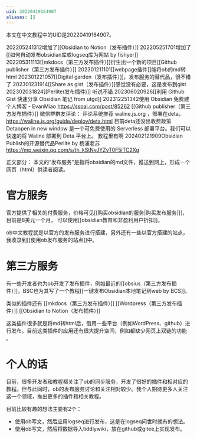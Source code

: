```yaml
---
uid: 20220419164907
aliases: []
---
```

本文在中文教程中的UID是20220419164907。

202205241312增加了[[Obsidian to Notion（发布插件）]]
202205251701增加了[[如何自动发布obsidian库或logseq库为网站 by  fishyer]]
202205311113[[mkdocs（第三方发布插件）]]衍生出一个新的项目[[Github publisher（第三方发布插件）]]
202301211101[[webpage插件]]能将ob的md转html
202301221057[[Digital garden（发布插件）]]，发布服务的替代品，很不错了 
202301231914[[Share as gist（发布插件）]]感觉没有必要，这是发布到gist
202302031824[[Perlite(发布插件)]] 听说不错
202306020926[[利用 Github Gist 快速分享 Obsidian 笔记 from utgd]]
202312251342使用 Obsidian 免费建个人博客 - EvanMiao
https://sspai.com/post/85262 [[Github publisher（第三方发布插件）]]
微信群群友评论： 评论系统推荐 waline.js.org  ，部署在deta，https://waline.js.org/guide/deploy/deta.html 目前deta还没出收费政策
Detaopen in new window 是一个可免费使用的 Serverless 部署平台。我们可以快速的将 Waline 部署到 Deta 平台上。 教程里有啊
202402121909Obsidian Publish的开源替代品Perlite by  杨浦老苏
https://mp.weixin.qq.com/s/th_kStNvJYZvT0F5iTC2Xg


正文部分：
本文的“发布服务”是指将obsidian的md文件，推送到网上，形成一个网页（html）供读者阅读。

# 官方服务
官方提供了相关的付费服务，价格可见[[购买obsidian的服务|购买发布服务]]]，目前是8美元一个月， 可以使用[[obsidian教育和非盈利用户折扣]]。

ob中文教程就是以官方的发布服务进行搭建，另外还有一些以官方搭建的站点，我收录到[[使用ob发布服务的站点]]中。

# 第三方服务
有一些开发者也为ob开发了发布插件，例如最近的[[obsius（第三方发布插件）]]，BSC也为其写了一个教程[[一键发布Obsidian本地笔记到web by BCS]]。

类似的插件还有
[[mkdocs（第三方发布插件）]]
[[Wordpress（第三方发布插件）]]
[[Obsidian to Notion（发布插件）]]

这类插件很多就是将md转html后，借用一些平台（例如WordPress、github）进行发布。目前这类插件的应用还有很大提升空间，例如都缺少网页上双链的功能 。

# 个人的话
目前，很多开发者和教程都关注了ob的同步服务，开发了很好的插件和相对应的教程。但与此同时，ob的发布服务讨论和关注相对较少。我个人期待更多人关注这一个领域，推出更多的插件和相关教程。

目前比较有趣的想法主要有2个：
- 使用ob写文，然后应用logseq进行发布，这是在logseq问世时就有的想法。
- 使用ob写文，然后将数据导入tiddlywiki，放在github或gitee上实现发布。